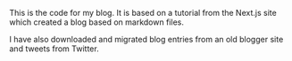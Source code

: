 This is the code for my blog. It is based on a tutorial from the Next.js site which created a blog based on markdown files.

I have also downloaded and migrated blog entries from an old blogger site and tweets from Twitter.